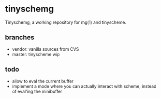 tinyschemg
===========

Tinyschemg, a working repository for mg(1) and tinyscheme.

branches
--------

- vendor: vanilla sources from CVS
- master: tinyscheme wip

todo
----

- allow to eval the current buffer
- implement a mode where you can actually interact with scheme,
  instead of eval'ing the minibuffer
